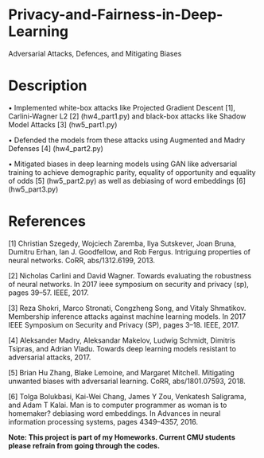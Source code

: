 # Privacy-and-Fairness-in-Deep-Learning
Adversarial Attacks, Defences, and Mitigating Biases
# Description

•	Implemented white-box attacks like Projected Gradient Descent [1], Carlini-Wagner L2 [2] (hw4_part1.py) and black-box attacks like Shadow Model Attacks [3] (hw5_part1.py)

•	Defended the models from these attacks using Augmented and Madry Defenses [4] (hw4_part2.py)

•	Mitigated biases in deep learning models using GAN like adversarial training to achieve demographic parity, equality of opportunity and equality of odds [5] (hw5_part2.py) as well as debiasing of word embeddings [6] (hw5_part3.py)

# References
[1] Christian Szegedy, Wojciech Zaremba, Ilya Sutskever, Joan Bruna, Dumitru Erhan, Ian J. Goodfellow, and Rob Fergus. Intriguing properties of neural networks. CoRR, abs/1312.6199, 2013.

[2] Nicholas Carlini and David Wagner. Towards evaluating the robustness of neural networks. In 2017 ieee symposium on security and privacy (sp), pages 39–57. IEEE, 2017.

[3] Reza Shokri, Marco Stronati, Congzheng Song, and Vitaly Shmatikov. Membership inference attacks against machine learning models. In 2017 IEEE Symposium on Security and Privacy (SP), pages 3–18. IEEE, 2017.

[4] Aleksander Madry, Aleksandar Makelov, Ludwig Schmidt, Dimitris Tsipras, and Adrian Vladu. Towards deep learning models resistant to adversarial attacks, 2017.

[5] Brian Hu Zhang, Blake Lemoine, and Margaret Mitchell. Mitigating unwanted biases with adversarial learning. CoRR, abs/1801.07593, 2018.

[6] Tolga Bolukbasi, Kai-Wei Chang, James Y Zou, Venkatesh Saligrama, and Adam T Kalai. Man is to computer programmer as woman is to homemaker? debiasing word embeddings. In Advances in neural information processing systems, pages 4349–4357, 2016.

**Note: This project is part of my Homeworks. Current CMU students please refrain from going through the codes.**


